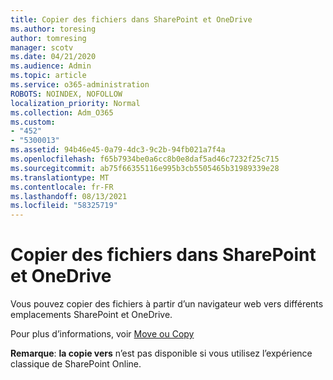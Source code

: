 ```yaml
---
title: Copier des fichiers dans SharePoint et OneDrive
ms.author: toresing
author: tomresing
manager: scotv
ms.date: 04/21/2020
ms.audience: Admin
ms.topic: article
ms.service: o365-administration
ROBOTS: NOINDEX, NOFOLLOW
localization_priority: Normal
ms.collection: Adm_O365
ms.custom:
- "452"
- "5300013"
ms.assetid: 94b46e45-0a79-4dc3-9c2b-94fb021a7f4a
ms.openlocfilehash: f65b7934be0a6cc8b0e8daf5ad46c7232f25c715
ms.sourcegitcommit: ab75f66355116e995b3cb5505465b31989339e28
ms.translationtype: MT
ms.contentlocale: fr-FR
ms.lasthandoff: 08/13/2021
ms.locfileid: "58325719"
---
```

# <a name="copy-files-in-sharepoint-and-onedrive"></a>Copier des fichiers dans SharePoint et OneDrive

Vous pouvez copier des fichiers à partir d’un navigateur web vers différents emplacements SharePoint et OneDrive.

Pour plus d’informations, voir [Move ou Copy](https://support.microsoft.com/office/00e2f483-4df3-46be-a861-1f5f0c1a87bc)

**Remarque**: **la copie vers** n’est pas disponible si vous utilisez l’expérience classique de SharePoint Online.
